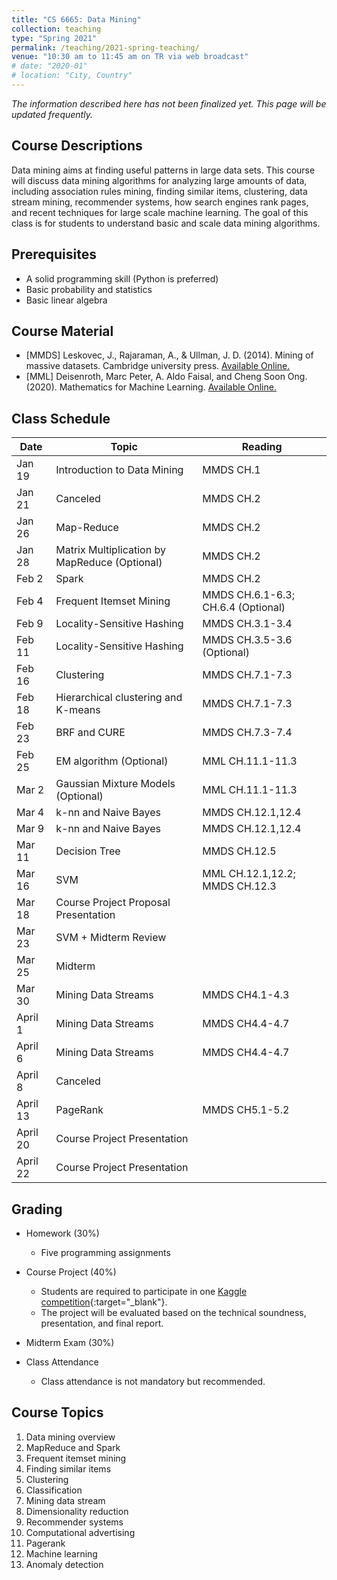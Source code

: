 ```yaml
---
title: "CS 6665: Data Mining"
collection: teaching
type: "Spring 2021"
permalink: /teaching/2021-spring-teaching/
venue: "10:30 am to 11:45 am on TR via web broadcast"
# date: "2020-01"
# location: "City, Country"
---
```


*The information described here has not been finalized yet. This page will be updated frequently.*

## Course Descriptions
Data mining aims at finding useful patterns in large data sets. This course will discuss data mining algorithms for analyzing large amounts of data, including association rules mining, finding similar items, clustering, data stream mining, recommender systems, how search engines rank pages, and recent techniques for large scale machine learning. The goal of this class is for students to understand basic and scale data mining algorithms.

## Prerequisites
- A solid programming skill (Python is preferred)
- Basic probability and statistics
- Basic linear algebra

## Course Material
- [MMDS] Leskovec, J., Rajaraman, A., & Ullman, J. D. (2014). Mining of massive datasets. Cambridge university press. [Available Online.](http://www.mmds.org/)
- [MML] Deisenroth, Marc Peter, A. Aldo Faisal, and Cheng Soon Ong. (2020). Mathematics for Machine Learning. [Available Online.](https://mml-book.github.io/)


## Class Schedule

| Date   | Topic                       | Reading           |
|--------|-----------------------------|-------------------|
| Jan 19  | Introduction to Data Mining | MMDS CH.1         |
| Jan 21  | Canceled                  | MMDS CH.2         |
| Jan 26 | Map-Reduce      | MMDS CH.2         |
| Jan 28 | Matrix Multiplication by MapReduce (Optional)    | MMDS CH.2   |
| Feb 2  | Spark    | MMDS CH.2   |
| Feb 4  | Frequent Itemset Mining    | MMDS CH.6.1-6.3; CH.6.4 (Optional)   |
| Feb 9 | Locality-Sensitive Hashing  | MMDS CH.3.1-3.4   |
| Feb 11 | Locality-Sensitive Hashing  | MMDS CH.3.5-3.6 (Optional)  |
| Feb 16 | Clustering                  | MMDS CH.7.1-7.3   |
| Feb 18 | Hierarchical clustering and K-means        | MMDS CH.7.1-7.3   |
| Feb 23 | BRF and CURE                | MMDS CH.7.3-7.4  |
| Feb 25 | EM algorithm (Optional)     | MML CH.11.1-11.3 |
| Mar 2  | Gaussian Mixture Models (Optional)    |  MML CH.11.1-11.3  |
| Mar 4  | k-nn and Naive Bayes        | MMDS CH.12.1,12.4 |
| Mar 9  | k-nn and Naive Bayes        | MMDS CH.12.1,12.4 |
| Mar 11 | Decision Tree               | MMDS CH.12.5      |
| Mar 16 | SVM                         | MML CH.12.1,12.2; MMDS CH.12.3  |
| Mar 18 | Course Project Proposal Presentation  |   |
| Mar 23 | SVM + Midterm Review         | |
| Mar 25 | Midterm                      | |
| Mar 30 | Mining Data Streams          |MMDS CH4.1-4.3|
| April 1 | Mining Data Streams         |MMDS CH4.4-4.7|
| April 6 | Mining Data Streams         |MMDS CH4.4-4.7|
| April 8 | Canceled                    ||
| April 13 | PageRank                   | MMDS CH5.1-5.2|
| April 20 | Course Project Presentation ||
| April 22 | Course Project Presentation ||



## Grading
- Homework (30%)
    - Five programming assignments
- Course Project (40%)
    - Students are required to participate in one [Kaggle competition](https://www.kaggle.com/competitions){:target="_blank"}.
    - The project will be evaluated based on the technical soundness, presentation, and final report.
- Midterm Exam (30%)
    
- Class Attendance
    - Class attendance is not mandatory but recommended.

## Course Topics
1. Data mining overview
2. MapReduce and Spark
3. Frequent itemset mining
4. Finding similar items
5. Clustering
6. Classification
7. Mining data stream
8. Dimensionality reduction
9. Recommender systems
10. Computational advertising
11. Pagerank
12. Machine learning
13. Anomaly detection


